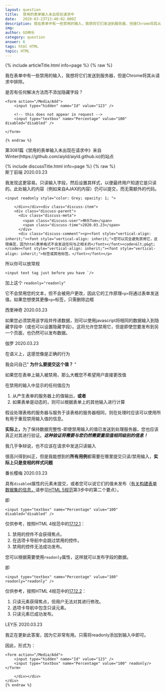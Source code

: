```yaml
---
layout: question
title:  禁用的表单输入未出现在请求中
date:   2020-03-23T13:40:02.000Z
description: 我在表单中有一些禁用的输入，我想将它们发送到服务器，但是Chrome将其从请求中排除。 是否有任何解决方法而不添加隐藏字段？ <form acti...
img: 
author: GO神乐
category: question
answer: 6
tags: html HTML
topic: HTML
---
```

<div class="article-root">
  <div class="article">
    {% include articleTitle.html info=page %}
    {% raw %}
    <div class="article-content"><p><font style="vertical-align: inherit;"><font style="vertical-align: inherit;">我在表单中有一些禁用的输入，我想将它们发送到服务器，但是Chrome将其从请求中排除。 </font></font></p>

<p><font style="vertical-align: inherit;"><font style="vertical-align: inherit;">是否有任何解决方法而不添加隐藏字段？ </font></font></p>

<pre><code>&lt;form action="/Media/Add"&gt;<font></font>
    &lt;input type="hidden" name="Id" value="123" /&gt;<font></font>
<font></font>
    &lt;!-- this does not appear in request --&gt;<font></font>
    &lt;input type="textbox" name="Percentage" value="100" disabled="disabled" /&gt; <font></font>
<font></font>
&lt;/form&gt;<font></font>
</code></pre></div>
    {% endraw %}
  </div>
  <p class="winter_mark">第3081篇《禁用的表单输入未出现在请求中》来自Winter(https://github.com/aiyld/aiyld.github.io)的站点</p>
  <div class="discuss-wrapper">
    {% include discussTitle.html info=page %}
    {% raw %}
    <div class="discuss-list">
    <div class="discuss-item">
        <div class="discuss-parent">
          <div class="discuss-meta">
            <span class="discuss-user">斯丁前端</span>
            <span class="discuss-time">2020.03.23</span>
          </div>
          <div class="discuss-comment"><p><font style="vertical-align: inherit;"><font style="vertical-align: inherit;">我发现这更容易。</font><font style="vertical-align: inherit;">只读输入字段，然后设置其样式，以便最终用户知道它是只读的。</font><font style="vertical-align: inherit;">此处输入的内容（例如来自AJAX的内容）仍可以提交，而无需额外的代码。</font></font></p>

<pre><code>&lt;input readonly style="color: Grey; opacity: 1; "&gt;
</code></pre></div>
        </div></div><div class="discuss-item">
        <div class="discuss-parent">
          <div class="discuss-meta">
            <span class="discuss-user">神乐Tom</span>
            <span class="discuss-time">2020.03.23</span>
          </div>
          <div class="discuss-comment"><p><font style="vertical-align: inherit;"><font style="vertical-align: inherit;">您可以完全避免禁用它，这很痛苦，因为html表单格式不会发送任何与之相关的</font></font><code>&lt;p&gt;</code><font style="vertical-align: inherit;"><font style="vertical-align: inherit;">标签或其他标签。</font></font></p>

<p><font style="vertical-align: inherit;"><font style="vertical-align: inherit;">所以你可以放常规</font></font></p>

<pre><code>&lt;input text tag just before you have `/&gt;
</code></pre>

<p><font style="vertical-align: inherit;"><font style="vertical-align: inherit;">加上这个
</font></font><code>readonly="readonly"</code></p>

<p><font style="vertical-align: inherit;"><font style="vertical-align: inherit;">它不会禁用您的文本，但不会被用户更改，因此它的工作原理</font></font><code>&lt;p&gt;</code><font style="vertical-align: inherit;"><font style="vertical-align: inherit;">将通过表单发送值。</font><font style="vertical-align: inherit;">如果您想使其更像</font></font><code>&lt;p&gt;</code><font style="vertical-align: inherit;"><font style="vertical-align: inherit;">标签，</font><font style="vertical-align: inherit;">只需删除边框</font></font></p></div>
        </div></div><div class="discuss-item">
        <div class="discuss-parent">
          <div class="discuss-meta">
            <span class="discuss-user">西里神奇</span>
            <span class="discuss-time">2020.03.23</span>
          </div>
          <div class="discuss-comment"><p><font style="vertical-align: inherit;"><font style="vertical-align: inherit;">如果您必须禁用该字段并传递数据，则可以使用javascript将相同的数据输入到隐藏字段中（或也可以设置隐藏字段）。</font><font style="vertical-align: inherit;">这将允许您禁用它，但是即使您要发布到另一个页面，也仍然可以发布数据。</font></font></p></div>
        </div></div><div class="discuss-item">
        <div class="discuss-parent">
          <div class="discuss-meta">
            <span class="discuss-user">伽罗</span>
            <span class="discuss-time">2020.03.23</span>
          </div>
          <div class="discuss-comment"><p><font style="vertical-align: inherit;"><font style="vertical-align: inherit;">在语义上，这感觉像是正确的行为</font></font></p>

<p><font style="vertical-align: inherit;"><font style="vertical-align: inherit;">我会问自己“ </font></font><strong><font style="vertical-align: inherit;"><font style="vertical-align: inherit;">为什么要提交这个值？</font></font></strong><font style="vertical-align: inherit;"><font style="vertical-align: inherit;"> ”</font></font></p>

<p><font style="vertical-align: inherit;"><font style="vertical-align: inherit;">如果您在表单上输入被禁用，那么大概您不希望用户直接更改值</font></font></p>

<p><font style="vertical-align: inherit;"><font style="vertical-align: inherit;">在禁用的输入中显示的任何值应为</font></font></p>

<ol>
<li><font style="vertical-align: inherit;"><font style="vertical-align: inherit;">从产生表单的服务器上的值输出，</font></font><strong><font style="vertical-align: inherit;"><font style="vertical-align: inherit;">或者</font></font></strong></li>
<li><font style="vertical-align: inherit;"><font style="vertical-align: inherit;">如果表单是动态的，则可以根据表单上的其他输入进行计算</font></font></li>
</ol>

<p><font style="vertical-align: inherit;"><font style="vertical-align: inherit;">假设处理表格的服务器与服务于该表格的服务器相同，则在处理时应该可以使用所有用于重现禁用输入值的信息。</font></font></p>

<p><strong><font style="vertical-align: inherit;"><font style="vertical-align: inherit;">实际上，</font></font></strong><font style="vertical-align: inherit;"><font style="vertical-align: inherit;">为了保持数据完整性-即使禁用输入的值已发送到处理服务器，您也应该真正对其进行验证。</font></font><strong><em><font style="vertical-align: inherit;"><font style="vertical-align: inherit;">这种验证将需要与您仍然需要重现值相同级别的信息！</font></font></em></strong></p>

<p><font style="vertical-align: inherit;"><font style="vertical-align: inherit;">我几乎争辩说，也不应该在请求中发送只读输入 </font></font></p>

<p><font style="vertical-align: inherit;"><font style="vertical-align: inherit;">很高兴得到纠正，但是</font><font style="vertical-align: inherit;">我能想到的</font></font><strong><font style="vertical-align: inherit;"><font style="vertical-align: inherit;">所有用例</font></font></strong><font style="vertical-align: inherit;"><font style="vertical-align: inherit;">都需要在哪里提交只读/禁用输入，</font></font><strong><font style="vertical-align: inherit;"><font style="vertical-align: inherit;">实际上只是变相的样式问题</font></font></strong></p></div>
        </div></div><div class="discuss-item">
        <div class="discuss-parent">
          <div class="discuss-meta">
            <span class="discuss-user">番长樱梅</span>
            <span class="discuss-time">2020.03.23</span>
          </div>
          <div class="discuss-comment"><p><font style="vertical-align: inherit;"><font style="vertical-align: inherit;">具有</font></font><code>disabled</code><font style="vertical-align: inherit;"><font style="vertical-align: inherit;">属性的</font><font style="vertical-align: inherit;">元素</font><font style="vertical-align: inherit;">未提交，或者您可以说它们的值未发布（</font></font><a href="https://www.w3.org/TR/html5/forms.html#constructing-the-form-data-set" rel="noreferrer"><font style="vertical-align: inherit;"><font style="vertical-align: inherit;">有关构建表单数据集的信息，</font></font></a><font style="vertical-align: inherit;"><font style="vertical-align: inherit;">请参见</font><a href="https://www.w3.org/TR/html5/forms.html#constructing-the-form-data-set" rel="noreferrer"><font style="vertical-align: inherit;">HTML 5规范</font></a><font style="vertical-align: inherit;">第3步中的第二个要点</font><font style="vertical-align: inherit;">）。</font></font></p>

<p><font style="vertical-align: inherit;"><font style="vertical-align: inherit;">即</font></font></p>

<pre><code>&lt;input type="textbox" name="Percentage" value="100" disabled="disabled" /&gt; 
</code></pre>

<p><font style="vertical-align: inherit;"><font style="vertical-align: inherit;">仅供参考，按照</font><font style="vertical-align: inherit;">HTML 4规范中的</font></font><a href="https://www.w3.org/TR/REC-html40-971218/interact/forms.html#h-17.12.1" rel="noreferrer"><font style="vertical-align: inherit;"><font style="vertical-align: inherit;">17.12.1</font></font></a><font style="vertical-align: inherit;"><font style="vertical-align: inherit;">：</font></font></p>

<ol>
<li><font style="vertical-align: inherit;"><font style="vertical-align: inherit;">禁用的控件不会获得焦点。</font></font></li>
<li><font style="vertical-align: inherit;"><font style="vertical-align: inherit;">在选项卡导航中会跳过禁用的控件。</font></font></li>
<li><font style="vertical-align: inherit;"><font style="vertical-align: inherit;">禁用的控件无法成功发布。</font></font></li>
</ol>

<p><font style="vertical-align: inherit;"><font style="vertical-align: inherit;">您可以根据需要使用</font></font><code>readonly</code><font style="vertical-align: inherit;"><font style="vertical-align: inherit;">属性，这样就可以发布字段的数据。</font></font></p>

<p><font style="vertical-align: inherit;"><font style="vertical-align: inherit;">即</font></font></p>

<pre><code>&lt;input type="textbox" name="Percentage" value="100" readonly="readonly" /&gt;
</code></pre>

<p><font style="vertical-align: inherit;"><font style="vertical-align: inherit;">仅供参考，按照</font><font style="vertical-align: inherit;">HTML 4规范中的</font></font><a href="https://www.w3.org/TR/REC-html40-971218/interact/forms.html#h-17.12.2" rel="noreferrer"><font style="vertical-align: inherit;"><font style="vertical-align: inherit;">17.12.2</font></font></a><font style="vertical-align: inherit;"><font style="vertical-align: inherit;">：</font></font></p>

<ol>
<li><font style="vertical-align: inherit;"><font style="vertical-align: inherit;">只读元素获得焦点，但用户无法对其进行修改。</font></font></li>
<li><font style="vertical-align: inherit;"><font style="vertical-align: inherit;">选项卡导航中包含只读元素。</font></font></li>
<li><font style="vertical-align: inherit;"><font style="vertical-align: inherit;">只读元素已成功发布。</font></font></li>
</ol></div>
        </div></div><div class="discuss-item">
        <div class="discuss-parent">
          <div class="discuss-meta">
            <span class="discuss-user">LEY乐</span>
            <span class="discuss-time">2020.03.23</span>
          </div>
          <div class="discuss-comment"><p><font style="vertical-align: inherit;"><font style="vertical-align: inherit;">我正在更新此答案，因为它非常有用。</font><font style="vertical-align: inherit;">只需将readonly添加到输入中即可。</font></font></p>

<p><font style="vertical-align: inherit;"><font style="vertical-align: inherit;">因此，形式为：</font></font></p>

<pre><code>&lt;form action="/Media/Add"&gt;<font></font>
    &lt;input type="hidden" name="Id" value="123" /&gt;<font></font>
    &lt;input type="textbox" name="Percentage" value="100" readonly/&gt;<font></font>
&lt;/form&gt;<font></font>
</code></pre></div>
        </div></div>
    </div>
    {% endraw %}
  </div>
<div>
